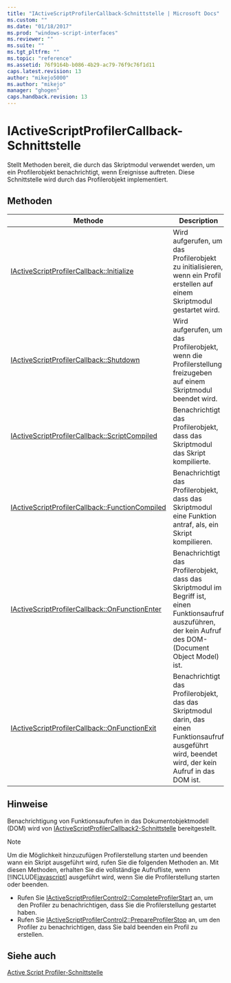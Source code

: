```yaml
---
title: "IActiveScriptProfilerCallback-Schnittstelle | Microsoft Docs"
ms.custom: ""
ms.date: "01/18/2017"
ms.prod: "windows-script-interfaces"
ms.reviewer: ""
ms.suite: ""
ms.tgt_pltfrm: ""
ms.topic: "reference"
ms.assetid: 76f9164b-b086-4b29-ac79-76f9c76f1d11
caps.latest.revision: 13
author: "mikejo5000"
ms.author: "mikejo"
manager: "ghogen"
caps.handback.revision: 13
---
```

# IActiveScriptProfilerCallback-Schnittstelle
Stellt Methoden bereit, die durch das Skriptmodul verwendet werden, um ein Profilerobjekt benachrichtigt, wenn Ereignisse auftreten.  Diese Schnittstelle wird durch das Profilerobjekt implementiert.  
  
## Methoden  
  
|Methode|Description|  
|-------------|-----------------|  
|[IActiveScriptProfilerCallback::Initialize](../../winscript/reference/iactivescriptprofilercallback-initialize.md)|Wird aufgerufen, um das Profilerobjekt zu initialisieren, wenn ein Profil erstellen auf einem Skriptmodul gestartet wird.|  
|[IActiveScriptProfilerCallback::Shutdown](../../winscript/reference/iactivescriptprofilercallback-shutdown.md)|Wird aufgerufen, um das Profilerobjekt, wenn die Profilerstellung freizugeben auf einem Skriptmodul beendet wird.|  
|[IActiveScriptProfilerCallback::ScriptCompiled](../../winscript/reference/iactivescriptprofilercallback-scriptcompiled.md)|Benachrichtigt das Profilerobjekt, dass das Skriptmodul das Skript kompilierte.|  
|[IActiveScriptProfilerCallback::FunctionCompiled](../../winscript/reference/iactivescriptprofilercallback-functioncompiled.md)|Benachrichtigt das Profilerobjekt, dass das Skriptmodul eine Funktion antraf, als, ein Skript kompilieren.|  
|[IActiveScriptProfilerCallback::OnFunctionEnter](../../winscript/reference/iactivescriptprofilercallback-onfunctionenter.md)|Benachrichtigt das Profilerobjekt, dass das Skriptmodul im Begriff ist, einen Funktionsaufruf auszuführen, der kein Aufruf des DOM\- \(Document Object Model\) ist.|  
|[IActiveScriptProfilerCallback::OnFunctionExit](../../winscript/reference/iactivescriptprofilercallback-onfunctionexit.md)|Benachrichtigt das Profilerobjekt, das das Skriptmodul darin, das einen Funktionsaufruf ausgeführt wird, beendet wird, der kein Aufruf in das DOM ist.|  
  
## Hinweise  
 Benachrichtigung von Funktionsaufrufen in das Dokumentobjektmodell \(DOM\) wird von [IActiveScriptProfilerCallback2\-Schnittstelle](../../winscript/reference/iactivescriptprofilercallback2-interface.md) bereitgestellt.  
  
> [!NOTE]
>  Um die Möglichkeit hinzuzufügen Profilerstellung starten und beenden wann ein Skript ausgeführt wird, rufen Sie die folgenden Methoden an.  Mit diesen Methoden, erhalten Sie die vollständige Aufrufliste, wenn [!INCLUDE[javascript](../../javascript/includes/javascript-md.md)] ausgeführt wird, wenn Sie die Profilerstellung starten oder beenden.  
>   
>  -   Rufen Sie [IActiveScriptProfilerControl2::CompleteProfilerStart](../../winscript/reference/iactivescriptprofilercontrol2-completeprofilerstart.md) an, um den Profiler zu benachrichtigen, dass Sie die Profilerstellung gestartet haben.  
> -   Rufen Sie [IActiveScriptProfilerControl2::PrepareProfilerStop](../../winscript/reference/iactivescriptprofilercontrol2-prepareprofilerstop.md) an, um den Profiler zu benachrichtigen, dass Sie bald beenden ein Profil zu erstellen.  
  
## Siehe auch  
 [Active Script Profiler\-Schnittstelle](../../winscript/reference/active-script-profiler-interfaces.md)